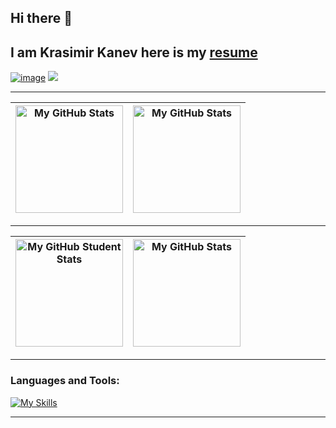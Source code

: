 ## Hi there 👋

## I am Krasimir Kanev here is my <a href='https://kr-kanev.onrender.com/'>resume</a>

<a href="https://www.linkedin.com/in/krasimir-kanev-178353230/">![image](https://img.shields.io/badge/LinkedIn-0077B5?style=for-the-badge&logo=linkedin&logoColor=white)</a>
<a href="mailto:kr.knev@gmail.com"><img src="https://img.shields.io/badge/gmail-%23D14836.svg?&style=for-the-badge&logo=gmail&logoColor=white" /></a>&nbsp;&nbsp;&nbsp;&nbsp;

--- 

|<img height="172em" alt="My GitHub Stats" src="https://github-readme-stats.vercel.app/api?username=krknev&show_icons=true&bg_color=00000000&hide_border=true&text_color=3498db&&count_private=true&include_all_commits=true" />|<img height="172em" alt="My GitHub Stats" src="https://github-readme-stats.vercel.app/api/top-langs/?username=krknev&langs_count=8&layout=compact&hide_border=true&bg_color=00000000&text_color=3498db&&count_private=true&include_all_commits=true" />|
|--|--|
 
--- 

|<img height="172em" alt="My GitHub Student Stats" src="https://github-readme-stats.vercel.app/api?username=knaevKMK&show_icons=true&bg_color=00000000&hide_border=true&text_color=3498db&&count_private=true&include_all_commits=true" />|<img height="172em" alt="My GitHub Stats" src="https://github-readme-stats.vercel.app/api/top-langs/?knaevKMK=krknev&langs_count=8&layout=compact&hide_border=true&bg_color=00000000&text_color=3498db&&count_private=true&include_all_commits=true" />|
|--|--|

---

<h3 align="left">Languages and Tools:</h3>

[![My Skills](https://skillicons.dev/icons?i=cs,dotnet,mysql,sqlite,postgres,mongodb,redis,azure,kubernetes,jenkins,nginx,terraform,docker,grafana,prometheus,git,github,githubactions,gitlab,visualstudio,vscode,postman,angular,js,nodejs,html,css,powershell,linux,ubuntu,regex)](https://skillicons.dev)

---
<!--
**krknev/krknev** is a ✨ _special_ ✨ repository because its `README.md` (this file) appears on your GitHub profile.

Here are some ideas to get you started:

- 🔭 I’m currently working on ...
- 🌱 I’m currently learning ...
- 👯 I’m looking to collaborate on ...
- 🤔 I’m looking for help with ...
- 💬 Ask me about ...
- 📫 How to reach me: ...
- 😄 Pronouns: ...
- ⚡ Fun fact: ...
-->
